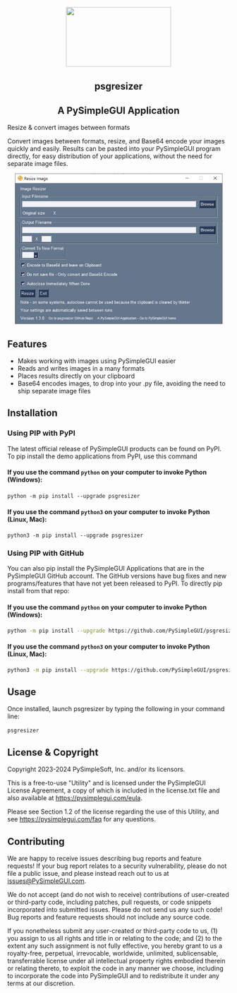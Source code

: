<p align="center">
  <p align="center"><img width="238" height="135" src="https://pysimplegui.net/images/logos/psglogofull.svg"><p>

  <h2 align="center">psgresizer</h2>
  <h2 align="center">A PySimpleGUI Application</h2>
</p>

Resize & convert images between formats

Convert images between formats, resize, and Base64 encode your images
quickly and easily. Results can be pasted into your PySimpleGUI
program directly, for easy distribution of your applications, without
the need for separate image files.

<p align="center"><img width="471" height="341" src="screenshot.jpg"><p>











## Features

* Makes working with images using PySimpleGUI easier
* Reads and writes images in a many formats
* Places results directly on your clipboard
* Base64 encodes images, to drop into your .py file, avoiding the need to ship separate image files

## Installation

### Using PIP with PyPI

The latest official release of PySimpleGUI products can be found on PyPI.  To pip install the demo applications from PyPI, use this command

#### If you use the command `python` on your computer to invoke Python (Windows):

`python -m pip install --upgrade psgresizer`

#### If you use the command `python3` on your computer to invoke Python (Linux, Mac):

`python3 -m pip install --upgrade psgresizer`

### Using PIP with GitHub

You can also pip install the PySimpleGUI Applications that are in the PySimpleGUI GitHub account.  The GitHub versions have bug fixes and new programs/features that have not yet been released to PyPI. To directly pip install from that repo:

#### If you use the command `python` on your computer to invoke Python (Windows):

```bash
python -m pip install --upgrade https://github.com/PySimpleGUI/psgresizer/zipball/main
```

#### If you use the command `python3` on your computer to invoke Python (Linux, Mac):

```bash
python3 -m pip install --upgrade https://github.com/PySimpleGUI/psgresizer/zipball/main
```



## Usage

Once installed, launch psgresizer by typing the following in your command line:

`psgresizer`



## License & Copyright

Copyright 2023-2024 PySimpleSoft, Inc. and/or its licensors.

This is a free-to-use "Utility" and is licensed under the
PySimpleGUI License Agreement, a copy of which is included in the
license.txt file and also available at https://pysimplegui.com/eula.

Please see Section 1.2 of the license regarding the use of this Utility,
and see https://pysimplegui.com/faq for any questions.


## Contributing

We are happy to receive issues describing bug reports and feature
requests! If your bug report relates to a security vulnerability,
please do not file a public issue, and please instead reach out to us
at issues@PySimpleGUI.com.

We do not accept (and do not wish to receive) contributions of
user-created or third-party code, including patches, pull requests, or
code snippets incorporated into submitted issues. Please do not send
us any such code! Bug reports and feature requests should not include
any source code.

If you nonetheless submit any user-created or third-party code to us,
(1) you assign to us all rights and title in or relating to the code;
and (2) to the extent any such assignment is not fully effective, you
hereby grant to us a royalty-free, perpetual, irrevocable, worldwide,
unlimited, sublicensable, transferrable license under all intellectual
property rights embodied therein or relating thereto, to exploit the
code in any manner we choose, including to incorporate the code into
PySimpleGUI and to redistribute it under any terms at our discretion.

